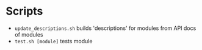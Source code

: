 # Scripts
* `update_descriptions.sh` builds 'descriptions' for modules from API docs of modules
* `test.sh [module]` tests module
